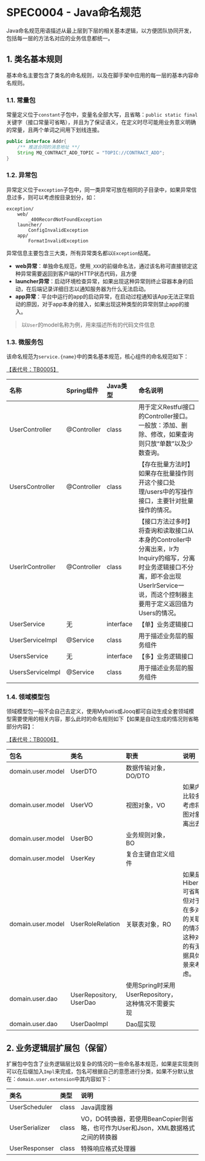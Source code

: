 # SPEC0004 - Java命名规范

Java命名规范用语描述从最上层到下层的相关基本逻辑，以方便团队协同开发，包括每一层的方法名对应的业务信息都统一。

## 1. 类名基本规则

基本命名主要包含了类名的命名规则，以及在脚手架中应用的每一层的基本内容命名规则。

### 1.1. 常量包

常量定义位于`constant`子包中，变量名全部大写，且省略：`public static final`关键字（接口常量可省略），并且为了保证语义，在定义时尽可能用业务意义明确的常量，且两个单词之间用下划线连接。

```java
public interface Addr{
    /** 推送合同的消息地址 **/
    String MQ_CONTRACT_ADD_TOPIC = "TOPIC://CONTRACT_ADD";
}
```

### 1.2. 异常包

异常定义位于`exception`子包中，同一类异常可放在相同的子目录中，如果异常信息过多，则可以考虑按目录划分，如：

```shell
exception/
    web/
        _400RecordNotFoundException
    launcher/
        ConfigInvalidException
    app/
        FormatInvalidException
```

异常信息主要包含三大类，所有异常类名都以`Exception`结尾。

* **web异常**：单独命名规范，使用`_XXX`的前缀命名法，通过该名称可直接锁定这种异常需要返回到客户端的HTTP状态代码，且方便
* **launcher异常**：启动环境检查异常，如果出现这种异常则终止容器本身的启动，在后端记录详细日志以通知服务器为什么无法启动。
* **app异常**：平台中运行的app的启动异常，在启动过程通知该App无法正常启动的原因，对于app本身的接入，如果出现这种类型的异常则禁止app的接入。

> 以`User`的model名称为例，用来描述所有的代码文件信息

### 1.3. 微服务包

该命名规范为`service.{name}`中的类名基本规范，核心组件的命名规范如下：

[【表代号：TB0005】](/6-kuai-su-cha-xun-biao/tb0005-wei-fu-wu-biao.md)

| 名称 | Spring组件 | Java类型 | 命名说明 |
| :--- | :--- | :--- | :--- |
| UserController | @Controller | class | 用于定义Restful接口的Controller接口。一般放：添加、删除、修改，如果查询则只放“单数”以及少数查询。 |
| UsersController | @Controller | class | 【存在批量方法时】如果存在批量操作则开这个接口处理/users中的写操作接口，主要针对批量操作的情况。 |
| UserIrController | @Controller | class | 【接口方法过多时】将查询和读取接口从本身的Controller中分离出来，Ir为Inquiry的缩写，分离时业务逻辑接口不分离，即不会出现UserIrService一说，而这个控制器主要用于定义返回值为Users的情况。 |
| UserService | 无 | interface | 【单】业务逻辑接口 |
| UserServiceImpl | @Service | class | 用于描述业务层的服务组件 |
| UsersService | 无 | interface | 【多】业务逻辑接口 |
| UsersServiceImpl | @Service | class | 用于描述业务层的服务组件 |

### 1.4. 领域模型包

领域模型包一般不会自己去定义，使用Mybatis或Jooq都可自动生成全套领域模型需要使用的相关内容，那么此时的命名规则如下【如果是自动生成的情况则省略部分内容】：

[【表代号：TB0006】](/6-kuai-su-cha-xun-biao/tb0006-wei-fu-wu-biao-domain-bao.md)

| 包名 | 类名 | 职责 | 说明 |
| :--- | :--- | :--- | :--- |
| domain.user.model | UserDTO | 数据传输对象，DO/DTO |  |
| domain.user.model | UserVO | 视图对象，VO | 如果内容比较多则考虑将视图对象隔离出去。 |
| domain.user.model | UserBO | 业务规则对象，BO |  |
| domain.user.model | UserKey | 复合主键自定义组件 |  |
| domain.user.model | UserRoleRelation | 关联表对象，RO | 如果是Hibernate可省略，但对于存在多对多的关联表的情况，这种对象的有无根据具体场景来考虑。 |
| domain.user.dao | UserRepository, UserDao | 使用Spring时采用UserRepository，这种情况不需要实现 |  |
| domain.user.dao | UserDaoImpl | Dao层实现 |  |

## 2. 业务逻辑层扩展包（保留）

扩展包中包含了业务逻辑层比较复杂的情况的一些命名基本规范，如果是实现类则可以在后缀加入`Impl`来完成，包名可根据自己的意愿进行分类，如果不分默认放在：`domain.user.extension`中其内容如下：

| 类名 | 类型 | 说明 |
| :--- | :--- | :--- |
| UserScheduler | class | Java调度器 |
| UserSerializer | class | VO，DO转换器，若使用BeanCopier则省略，也可作为User和Json，XML数据格式之间的转换器 |
| UserResponser | class | 特殊响应格式处理器 |





